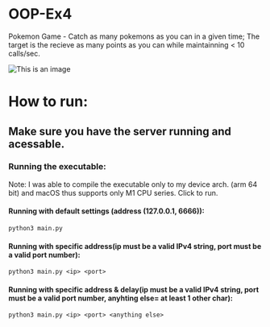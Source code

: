 # OOP-Ex4

Pokemon Game -
Catch as many pokemons as you can in a given time; The target is the recieve as many points as you can while maintainning < 10 calls/sec.

![This is an image](https://github.com/ofirrubin/OOP-Ex4/blob/master/Demo/Level%2011%20IMG.png)

# How to run:

## Make sure you have the server running and acessable.

### Running the executable:
  Note: I was able to compile the executable only to my device arch. (arm 64 bit) and macOS thus supports only M1 CPU series.
  Click to run.

#### Running with default settings (address (127.0.0.1, 6666)):
 ```python3 main.py```
 

#### Running with specific address(ip must be a valid IPv4 string, port must be a valid port number):
 ```python3 main.py <ip> <port>```
  
  
#### Running with specific address & delay(ip must be a valid IPv4 string, port must be a valid port number, anyhting else= at least 1 other char):
  ```python3 main.py <ip> <port> <anything else>```
